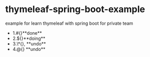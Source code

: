 # thymeleaf-spring-boot-example
example for learn thymeleaf with spring boot for private team

<ul>
<li>1.#{}**done**</li>
<li>2.${}**doing**</li>
<li>3.\*{}, **undo**</li>
<li>4.@{} **undo**</li>
<ul>
